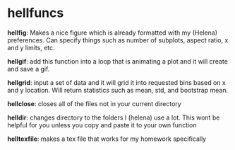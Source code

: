 # hellfuncs

**hellfig**: Makes a nice figure which is already formatted with my (Helena) preferences. Can specify things such as number of subplots, aspect ratio, x and y limits, etc. 

**hellgif**: add this function into a loop that is animating a plot and it will create and save a gif.

**hellgrid**: input a set of data and it will grid it into requested bins based on x and y location. Will return statistics such as mean, std, and bootstrap mean.

**hellclose**: closes all of the files not in your current directory

**helldir**: changes directory to the folders I (helena) use a lot. This wont be helpful for you unless you copy and paste it to your own function

**helltexfile**: makes a tex file that works for my homework specifically
